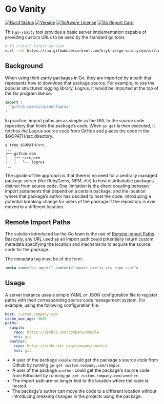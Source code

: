 # Go Vanity
[![Build Status](https://drone.bryk.io/api/badges/bryk-io/go-vanity/status.svg)](https://drone.bryk.io/bryk-io/go-vanity)
[![Version](https://img.shields.io/github/tag/bryk-io/go-vanity.svg)](https://github.com/bryk-io/go-vanity/releases)
[![Software License](https://img.shields.io/badge/license-BSD3-red.svg)](LICENSE)
[![Go Report Card](https://goreportcard.com/badge/github.com/bryk-io/go-vanity?style=flat)](https://goreportcard.com/report/github.com/bryk-io/go-vanity)

This `go-vanity` tool provides a basic server implementation capable of providing
custom URLs to be used by the standard go tools.

```bash
# To install latest version
curl -sfl https://raw.githubusercontent.com/bryk-io/go-vanity/master/install.sh | sh -s -- -b /usr/local/bin
```

## Background

When using third-party packages in Go, they are imported by a path that represents
how to download that package source. For example, to use the popular structured 
logging library, Logrus, it would be imported at the top of the Go program like so:

```go
import (
  "github.com/sirupsen/logrus"
)
```

In practice, import paths are as simple as the URL to the source code repository
that holds the package’s code. When `go get` is then executed, it fetches the Logrus
source code from GitHub and places the code in the $GOPATH/src directory.

```
$ tree $GOPATH/src
...
├── github.com
│   ├── sirupsen
│   │   └── logrus
...
```

The upside of the approach is that there is no need for a centrally managed package
server (like RubyGems, NPM, etc) to host distributable packages distinct from
source code. One limitation is the direct coupling between import statements
that depend on a certain package, and the location where that package’s author has
decided to host the code. Introducing a potential breaking change for users of the
package if the repository is ever moved to a different location.

## Remote Import Paths

The solution introduced by the Go team is the use of [Remote Import Paths](https://golang.org/cmd/go/#hdr-Remote_import_paths). Basically, any URL used as an 
import path could potentially return custom metadata specifying the location and
mechanisms to acquire the source code for the package.

The metadata tag must be of the form:

```html
<meta name="go-import" content="import-prefix vcs repo-root">
```

## Usage

A server instance uses a simple YAML or JSON configuration file to register paths
with their corresponding source code management system. For example, using the
following configuration file:

```yaml
host: custom.company.com
cache_max_age: 3600
paths:
  sample:
    repo: https://github.com/company/sample
    vcs: git
  another:
    repo: https://bitbucket.org/company/another
    vcs: git
```

- A user of the package `sample` could get the package's source code from Github
  by running `go get custom.company.com/sample`.
- A user of the package `another` could get the package's source code from Bitbucket
  by running `go get custom.company.com/another`.
- The import path are no longer tied to the location where the code is hosted.
- The package's author can move the code to a different location without introducing
  breaking changes in the projects using the package.